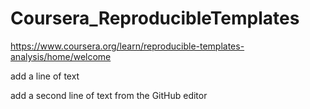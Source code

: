 # Coursera_ReproducibleTemplates
https://www.coursera.org/learn/reproducible-templates-analysis/home/welcome

add a line of text

add a second line of text from the GitHub editor

